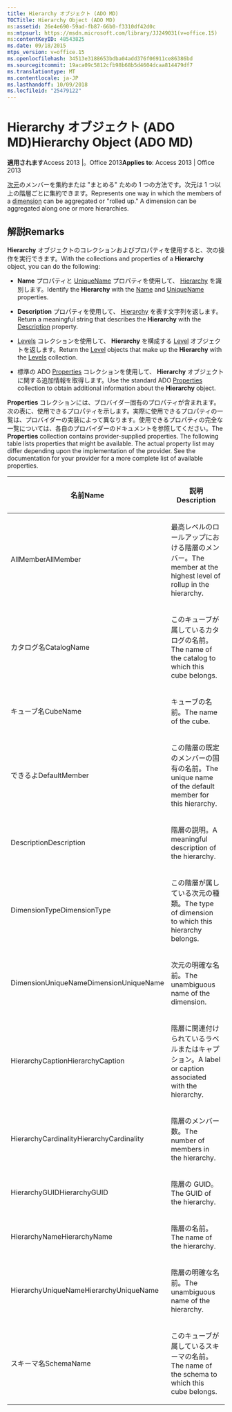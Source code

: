 ```yaml
---
title: Hierarchy オブジェクト (ADO MD)
TOCTitle: Hierarchy Object (ADO MD)
ms:assetid: 26e4e690-59ad-fb87-66b0-f3310df42d0c
ms:mtpsurl: https://msdn.microsoft.com/library/JJ249031(v=office.15)
ms:contentKeyID: 48543825
ms.date: 09/18/2015
mtps_version: v=office.15
ms.openlocfilehash: 34513e3188653bdba04add376f06911ce86386bd
ms.sourcegitcommit: 19aca09c5812cfb98b68b5d4604dcaa814479df7
ms.translationtype: MT
ms.contentlocale: ja-JP
ms.lasthandoff: 10/09/2018
ms.locfileid: "25479122"
---
```

# <a name="hierarchy-object-ado-md"></a><span data-ttu-id="317a2-102">Hierarchy オブジェクト (ADO MD)</span><span class="sxs-lookup"><span data-stu-id="317a2-102">Hierarchy Object (ADO MD)</span></span>


<span data-ttu-id="317a2-103">**適用されます**Access 2013 |。Office 2013</span><span class="sxs-lookup"><span data-stu-id="317a2-103">**Applies to**: Access 2013 | Office 2013</span></span>

<span data-ttu-id="317a2-p101">[次元](dimension-object-ado-md.md)のメンバーを集約または "まとめる" ための 1 つの方法です。次元は 1 つ以上の階層ごとに集約できます。</span><span class="sxs-lookup"><span data-stu-id="317a2-p101">Represents one way in which the members of a [dimension](dimension-object-ado-md.md) can be aggregated or "rolled up." A dimension can be aggregated along one or more hierarchies.</span></span>

## <a name="remarks"></a><span data-ttu-id="317a2-106">解説</span><span class="sxs-lookup"><span data-stu-id="317a2-106">Remarks</span></span>

<span data-ttu-id="317a2-107">**Hierarchy** オブジェクトのコレクションおよびプロパティを使用すると、次の操作を実行できます。</span><span class="sxs-lookup"><span data-stu-id="317a2-107">With the collections and properties of a **Hierarchy** object, you can do the following:</span></span>

  - <span data-ttu-id="317a2-108">**Name** プロパティと [UniqueName](name-property-ado-md.md) プロパティを使用して、 [Hierarchy](uniquename-property-ado-md.md) を識別します。</span><span class="sxs-lookup"><span data-stu-id="317a2-108">Identify the **Hierarchy** with the [Name](name-property-ado-md.md) and [UniqueName](uniquename-property-ado-md.md) properties.</span></span>

  - <span data-ttu-id="317a2-109">**Description** プロパティを使用して、 [Hierarchy](description-property-ado-md.md) を表す文字列を返します。</span><span class="sxs-lookup"><span data-stu-id="317a2-109">Return a meaningful string that describes the **Hierarchy** with the [Description](description-property-ado-md.md) property.</span></span>

  - <span data-ttu-id="317a2-110">[Levels](level-object-ado-md.md) コレクションを使用して、 **Hierarchy** を構成する [Level](levels-collection-ado-md.md) オブジェクトを返します。</span><span class="sxs-lookup"><span data-stu-id="317a2-110">Return the [Level](level-object-ado-md.md) objects that make up the **Hierarchy** with the [Levels](levels-collection-ado-md.md) collection.</span></span>

  - <span data-ttu-id="317a2-111">標準の ADO [Properties](properties-collection-ado.md) コレクションを使用して、 **Hierarchy** オブジェクトに関する追加情報を取得します。</span><span class="sxs-lookup"><span data-stu-id="317a2-111">Use the standard ADO [Properties](properties-collection-ado.md) collection to obtain additional information about the **Hierarchy** object.</span></span>

<span data-ttu-id="317a2-p102">**Properties** コレクションには、プロバイダー固有のプロパティが含まれます。次の表に、使用できるプロパティを示します。実際に使用できるプロパティの一覧は、プロバイダーの実装によって異なります。使用できるプロパティの完全な一覧については、各自のプロバイダーのドキュメントを参照してください。</span><span class="sxs-lookup"><span data-stu-id="317a2-p102">The **Properties** collection contains provider-supplied properties. The following table lists properties that might be available. The actual property list may differ depending upon the implementation of the provider. See the documentation for your provider for a more complete list of available properties.</span></span>

<table>
<colgroup>
<col style="width: 50%" />
<col style="width: 50%" />
</colgroup>
<thead>
<tr class="header">
<th><p><span data-ttu-id="317a2-116">名前</span><span class="sxs-lookup"><span data-stu-id="317a2-116">Name</span></span></p></th>
<th><p><span data-ttu-id="317a2-117">説明</span><span class="sxs-lookup"><span data-stu-id="317a2-117">Description</span></span></p></th>
</tr>
</thead>
<tbody>
<tr class="odd">
<td><p><span data-ttu-id="317a2-118">AllMember</span><span class="sxs-lookup"><span data-stu-id="317a2-118">AllMember</span></span></p></td>
<td><p><span data-ttu-id="317a2-119">最高レベルのロールアップにおける階層のメンバー。</span><span class="sxs-lookup"><span data-stu-id="317a2-119">The member at the highest level of rollup in the hierarchy.</span></span></p></td>
</tr>
<tr class="even">
<td><p><span data-ttu-id="317a2-120">カタログ名</span><span class="sxs-lookup"><span data-stu-id="317a2-120">CatalogName</span></span></p></td>
<td><p><span data-ttu-id="317a2-121">このキューブが属しているカタログの名前。</span><span class="sxs-lookup"><span data-stu-id="317a2-121">The name of the catalog to which this cube belongs.</span></span></p></td>
</tr>
<tr class="odd">
<td><p><span data-ttu-id="317a2-122">キューブ名</span><span class="sxs-lookup"><span data-stu-id="317a2-122">CubeName</span></span></p></td>
<td><p><span data-ttu-id="317a2-123">キューブの名前。</span><span class="sxs-lookup"><span data-stu-id="317a2-123">The name of the cube.</span></span></p></td>
</tr>
<tr class="even">
<td><p><span data-ttu-id="317a2-124">できるよ</span><span class="sxs-lookup"><span data-stu-id="317a2-124">DefaultMember</span></span></p></td>
<td><p><span data-ttu-id="317a2-125">この階層の既定のメンバーの固有の名前。</span><span class="sxs-lookup"><span data-stu-id="317a2-125">The unique name of the default member for this hierarchy.</span></span></p></td>
</tr>
<tr class="odd">
<td><p><span data-ttu-id="317a2-126">Description</span><span class="sxs-lookup"><span data-stu-id="317a2-126">Description</span></span></p></td>
<td><p><span data-ttu-id="317a2-127">階層の説明。</span><span class="sxs-lookup"><span data-stu-id="317a2-127">A meaningful description of the hierarchy.</span></span></p></td>
</tr>
<tr class="even">
<td><p><span data-ttu-id="317a2-128">DimensionType</span><span class="sxs-lookup"><span data-stu-id="317a2-128">DimensionType</span></span></p></td>
<td><p><span data-ttu-id="317a2-129">この階層が属している次元の種類。</span><span class="sxs-lookup"><span data-stu-id="317a2-129">The type of dimension to which this hierarchy belongs.</span></span></p></td>
</tr>
<tr class="odd">
<td><p><span data-ttu-id="317a2-130">DimensionUniqueName</span><span class="sxs-lookup"><span data-stu-id="317a2-130">DimensionUniqueName</span></span></p></td>
<td><p><span data-ttu-id="317a2-131">次元の明確な名前。</span><span class="sxs-lookup"><span data-stu-id="317a2-131">The unambiguous name of the dimension.</span></span></p></td>
</tr>
<tr class="even">
<td><p><span data-ttu-id="317a2-132">HierarchyCaption</span><span class="sxs-lookup"><span data-stu-id="317a2-132">HierarchyCaption</span></span></p></td>
<td><p><span data-ttu-id="317a2-133">階層に関連付けられているラベルまたはキャプション。</span><span class="sxs-lookup"><span data-stu-id="317a2-133">A label or caption associated with the hierarchy.</span></span></p></td>
</tr>
<tr class="odd">
<td><p><span data-ttu-id="317a2-134">HierarchyCardinality</span><span class="sxs-lookup"><span data-stu-id="317a2-134">HierarchyCardinality</span></span></p></td>
<td><p><span data-ttu-id="317a2-135">階層のメンバー数。</span><span class="sxs-lookup"><span data-stu-id="317a2-135">The number of members in the hierarchy.</span></span></p></td>
</tr>
<tr class="even">
<td><p><span data-ttu-id="317a2-136">HierarchyGUID</span><span class="sxs-lookup"><span data-stu-id="317a2-136">HierarchyGUID</span></span></p></td>
<td><p><span data-ttu-id="317a2-137">階層の GUID。</span><span class="sxs-lookup"><span data-stu-id="317a2-137">The GUID of the hierarchy.</span></span></p></td>
</tr>
<tr class="odd">
<td><p><span data-ttu-id="317a2-138">HierarchyName</span><span class="sxs-lookup"><span data-stu-id="317a2-138">HierarchyName</span></span></p></td>
<td><p><span data-ttu-id="317a2-139">階層の名前。</span><span class="sxs-lookup"><span data-stu-id="317a2-139">The name of the hierarchy.</span></span></p></td>
</tr>
<tr class="even">
<td><p><span data-ttu-id="317a2-140">HierarchyUniqueName</span><span class="sxs-lookup"><span data-stu-id="317a2-140">HierarchyUniqueName</span></span></p></td>
<td><p><span data-ttu-id="317a2-141">階層の明確な名前。</span><span class="sxs-lookup"><span data-stu-id="317a2-141">The unambiguous name of the hierarchy.</span></span></p></td>
</tr>
<tr class="odd">
<td><p><span data-ttu-id="317a2-142">スキーマ名</span><span class="sxs-lookup"><span data-stu-id="317a2-142">SchemaName</span></span></p></td>
<td><p><span data-ttu-id="317a2-143">このキューブが属しているスキーマの名前。</span><span class="sxs-lookup"><span data-stu-id="317a2-143">The name of the schema to which this cube belongs.</span></span></p></td>
</tr>
</tbody>
</table>


